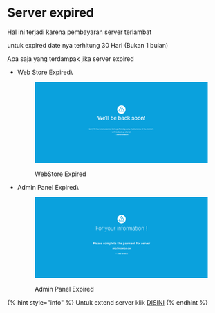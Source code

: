 # Server expired

Hal ini terjadi karena pembayaran server terlambat

untuk expired date nya terhitung 30 Hari (Bukan 1 bulan)

Apa saja yang terdampak jika server expired

*   Web Store Expired\


    <figure><img src="../.gitbook/assets/image (20).png" alt=""><figcaption><p>WebStore Expired</p></figcaption></figure>


*   Admin Panel Expired\


    <figure><img src="../.gitbook/assets/image (12).png" alt=""><figcaption><p>Admin Panel Expired</p></figcaption></figure>



{% hint style="info" %}
Untuk extend server klik [DISINI](https://panel.vocagame.com)
{% endhint %}
